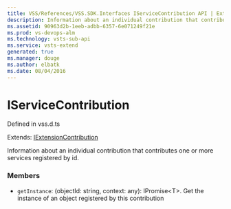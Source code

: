 ```yaml
---
title: VSS/References/VSS.SDK.Interfaces IServiceContribution API | Extensions for Visual Studio Team Services
description: Information about an individual contribution that contributes one or more services registered by id.
ms.assetid: 90963d2b-1eeb-adbb-6357-6e071249f21e
ms.prod: vs-devops-alm
ms.technology: vsts-sub-api
ms.service: vsts-extend
generated: true
ms.manager: douge
ms.author: elbatk
ms.date: 08/04/2016
---
```


# IServiceContribution

Defined in vss.d.ts

Extends: [IExtensionContribution](../../../VSS/References/VSS_SDK_Interfaces/IExtensionContribution.md)

Information about an individual contribution that contributes one or more services registered by id. 

### Members

* `getInstance`: (objectId: string, context: any): IPromise&lt;T&gt;. Get the instance of an object registered by this contribution

